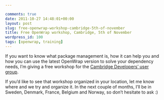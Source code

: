 ```yaml
---

comments: true
date: 2011-10-27 14:48:01+00:00
layout: post
slug: free-openwrap-workshop-cambridge-5th-of-november
title: Free OpenWrap workshop, Cambridge, 5th of November
wordpress_id: 100
tags: [openwrap, training]
---
```


If you want to know what package management is, how it can help you and how you can use the latest OpenWrap version to solve your dependency needs, I’m giving a free workshop for the [Cambridge Developers’ user group](http://www.camdug.com/events/36907332/?eventId=36907332&action=detail).

If you’d like to see that workshop organized in your location, let me know where and we try and organize it. In the next couple of months, I’ll be in Sweden, Denmark, France, Belgium and Norway, so don’t hesitate to ask :)
